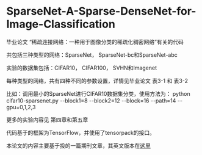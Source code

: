 # SparseNet-A-Sparse-DenseNet-for-Image-Classification
毕业论文 “稀疏连接网络：一种用于图像分类的稀疏化稠密网络”有关的代码

共包括三种类型的网络：SparseNet， SparseNet-bc和SparseNet-abc

实验的数据集包括：CIFAR10， CIFAR100， SVHN和Imagenet

每种类型的网络，共有四种不同的参数设置，详情见毕业论文 表3-1 和 表3-2

比如：调用最小的SparseNet进行CIFAR10数据集分类，使用方法为：
python cifar10-sparsenet.py --block1=8  --block2=12 --block=16 --path=14 --gpu=0,1,2,3

更多的实验内容见 第四章和第五章

代码基于的框架为TensorFlow，并使用了tensorpack的接口。

本论文的内容主要基于投的一篇期刊文章，其英文版本在[这里](https://pan.baidu.com/s/1B9DD9SrGtu30kJ1E82djGA)

